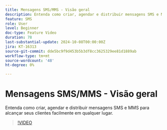 ```yaml
---
title: Mensagens SMS/MMS - Visão geral
description: Entenda como criar, agendar e distribuir mensagens SMS e MMS para alcançar seus clientes facilmente em qualquer lugar.
feature: SMS
role: User
level: Beginner
doc-type: Feature Video
duration: 78
last-substantial-update: 2024-10-08T00:00:00Z
jira: KT-16313
source-git-commit: dde5bc9f9d453b5b3df8cc3625329ee81d1889ab
workflow-type: tm+mt
source-wordcount: '48'
ht-degree: 0%

---
```



# Mensagens SMS/MMS - Visão geral

Entenda como criar, agendar e distribuir mensagens SMS e MMS para alcançar seus clientes facilmente em qualquer lugar.

>[!VIDEO](https://video.tv.adobe.com/v/3432680/?learn=on)
